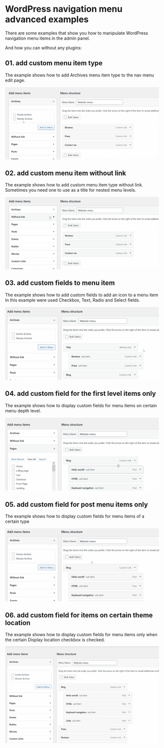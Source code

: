 # WordPress navigation menu advanced examples

There are some examples that show you how to manipulate WordPress navigation menu items in the admin panel.

And how you can without any plugins:

## 01. add custom menu item type

The example shows how to add Archives menu item type to the nav menu edit page.

![Example 01](assets/example-01.gif)

## 02. add custom menu item without link

The example shows how to add custom menu item type without link. Sometimes you need one to use as a title for nested menu levels.

![Example 02](assets/example-02.gif)

## 03. add custom fields to menu item

The example shows how to add custom fields to add an icon to a menu item
In this example were used Checkbox, Text, Radio and Select fields.

![Example 03](assets/example-03.gif)

## 04. add custom field for the first level items only

The example shows how to display custom fields for menu items on certain menu depth level.

![Example 04](assets/example-04.gif)

## 05. add custom field for post menu items only

The example shows how to display custom fields for menu items of a certain type

![Example 05](assets/example-05.gif)

## 06. add custom field for items on certain theme location

The example shows how to display custom fields for menu items only when the certain Display location checkbox is checked.

![Example 06](assets/example-06.gif)
